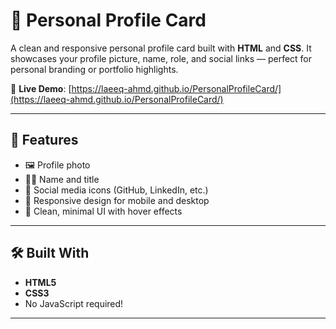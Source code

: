 # 👤 Personal Profile Card

A clean and responsive personal profile card built with **HTML** and **CSS**. It showcases your profile picture, name, role, and social links — perfect for personal branding or portfolio highlights.

🔗 **Live Demo**: [https://laeeq-ahmd.github.io/PersonalProfileCard/](https://laeeq-ahmd.github.io/PersonalProfileCard/)

---

## 📌 Features

- 🖼️ Profile photo
- 🧑‍💼 Name and title
- 🔗 Social media icons (GitHub, LinkedIn, etc.)
- 📱 Responsive design for mobile and desktop
- 🎨 Clean, minimal UI with hover effects

---

## 🛠️ Built With

- **HTML5**
- **CSS3**
- No JavaScript required!

---

